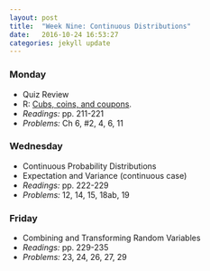 ```yaml
---
layout: post
title:  "Week Nine: Continuous Distributions"
date:   2016-10-24 16:53:27
categories: jekyll update
---
```


### Monday  
- Quiz Review
- R: <a href = "{{ site.baseurl }}/assets/week-09/quiz-sim-and-coupon.html" target = "_blank">Cubs, coins, and coupons</a>.
- *Readings:* pp. 211-221
- *Problems:* Ch 6, #2, 4, 6, 11

### Wednesday 
- Continuous Probability Distributions
- Expectation and Variance (continuous case)
- *Readings:* pp. 222-229
- *Problems:* 12, 14, 15, 18ab, 19

### Friday  
- Combining and Transforming Random Variables
- *Readings:* pp. 229-235
- *Problems:* 23, 24, 26, 27, 29
